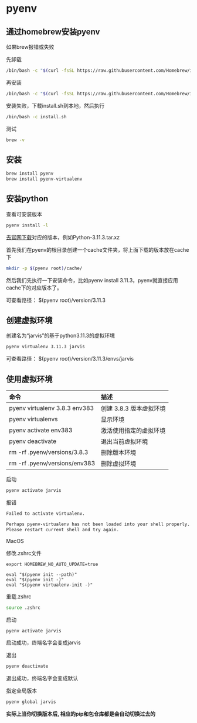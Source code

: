# pyenv

## 通过homebrew安装pyenv

如果brew报错或失败

先卸载
```sh
/bin/bash -c "$(curl -fsSL https://raw.githubusercontent.com/Homebrew/install/HEAD/uninstall.sh)"
```

再安装
```sh
/bin/bash -c "$(curl -fsSL https://raw.githubusercontent.com/Homebrew/install/HEAD/install.sh)"
```

安装失败，下载install.sh到本地，然后执行
```sh
/bin/bash -c install.sh
```

测试
```sh
brew -v
```

## 安装

```sh
brew install pyenv
brew install pyenv-virtualenv
```

## 安装python

查看可安装版本
```sh
pyenv install -l
```

[去官网下载](https://www.python.org/ftp/python/)对应的版本，例如Python-3.11.3.tar.xz

首先我们在pyenv的根目录创建一个cache文件夹，将上面下载的版本放在cache下
```sh
mkdir -p $(pyenv root)/cache/
```

然后我们先执行一下安装命令，比如pyenv install 3.11.3，pyenv就直接应用cache下的对应版本了。

可查看路径： $(pyenv root)/version/3.11.3

## 创建虚拟环境

创建名为“jarvis”的基于python3.11.3的虚拟环境

```sh
pyenv virtualenv 3.11.3 jarvis
```

可查看路径： $(pyenv root)/version/3.11.3/envs/jarvis

## 使用虚拟环境

命令|描述
:---|:---
pyenv virtualenv 3.8.3 env383 | 创建 3.8.3 版本虚拟环境
pyenv virtualenvs | 显示环境
pyenv activate env383 | 激活使用指定的虚拟环境
pyenv deactivate | 退出当前虚拟环境
rm -rf .pyenv/versions/3.8.3 | 删除版本环境
rm -rf .pyenv/versions/env383 | 删除虚拟环境


启动
```sh
pyenv activate jarvis
```

报错
```sh
Failed to activate virtualenv.

Perhaps pyenv-virtualenv has not been loaded into your shell properly.
Please restart current shell and try again.
```

MacOS

修改.zshrc文件
```
export HOMEBREW_NO_AUTO_UPDATE=true

eval "$(pyenv init --path)"
eval "$(pyenv init -)"
eval "$(pyenv virtualenv-init -)"
```

重载.zshrc
```sh
source .zshrc
```

启动
```sh
pyenv activate jarvis
```
启动成功，终端名字会变成jarvis


退出
```sh
pyenv deactivate
```
退出成功，终端名字会变成默认


指定全局版本
```sh
pyenv global jarvis
```

**实际上当你切换版本后, 相应的pip和包仓库都是会自动切换过去的**

